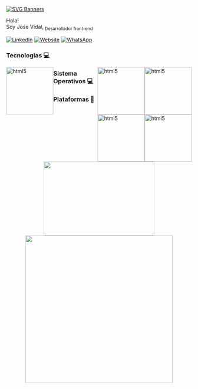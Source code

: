 
<div class="container">
	
	
[![SVG Banners](https://svg-banners.vercel.app/api?type=luminance&text1=H̶̺̰͎̮̥̻͍͚́̀̅̂̈́͊̓̓̔͜Ę̸̘̤̞͍̜͉̟̜̀̃̈́̄̐̈́̕͠L̸̘̼̹̑͠L̸͙̟̺̰̬̥̪͉͛̔̑̑͑̒́̀͝͠O̵̡̗͚̘͎̲̭͖̖͔͗̔̾̈́͆͊̕Ẅ̵̧̙͓̟͔͎̤́̈͊͆̿̆͌͗͠ͅŌ̶̯̯̙̱̺͓̹̹͕̟͒̆̔̋͛̕͝Ŕ̴̢̘͍̠̂Ļ̴̠̫̫̍͊͑̆̈́͑̇͐̑D̵̙̮̪̬̻͖̳̭̥̘͑́̏̂͊̋̕%20&width=800&height=170&)](https://github.com/Jovigovidal)

</div>


<p align="">
Hola!   <br>   
Soy Jose Vidal,<sub>  Desarrollador front-end</sub>
</p>

[![LinkedIn](https://img.shields.io/badge/LinkedIn-0077B5?style=for-the-badge&logo=linkedin&logoColor=white)](https://www.linkedin.com/in/josevidalg)
[![Website](https://img.shields.io/badge/website-ＣＶ-FFFFFF?style=for-the-badge&logo=About.me&logoColor=black)](https://drive.google.com/file/d/1aSmkoARkKcv2LJ_1Mbn7ojrfG7r16SRz/view?usp=drive_link&target="_blank")
[![WhatsApp](https://img.shields.io/badge/WhatsApp-25D366?style=for-the-badge&logo=whatsapp&logoColor=white)](https://wa.me/967872814) 
<br>
### Tecnologias 💻

<p align="">


<a href="https://www.w3.org/html/" target="_blank"> 
    <img src="https://cdn.jsdelivr.net/gh/devicons/devicon@latest/icons/vscode/vscode-original.svg"
         alt="html5" width="128" height="128" style="float:left; margin-left: ;" /> </a>
                  
 <a href="https://www.w3.org/html/" target="_blank"> 
    <img src="https://cdn.jsdelivr.net/gh/devicons/devicon@latest/icons/html5/html5-original.svg"
         alt="html5" width="128" height="128" style="float:right; margin-left: ;" /> </a>    

  
   <a href="https://www.w3.org/html/" target="_blank"> 
    <img src="https://cdn.jsdelivr.net/gh/devicons/devicon@latest/icons/photoshop/photoshop-original.svg"
         alt="html5" width="128" height="128" style="float:right; margin-left: ;" /> </a>




  ### Sistema Operativos 💻
  
<a href="https://www.w3.org/html/" target="_blank"> 	
    <img src="https://cdn.jsdelivr.net/gh/devicons/devicon@latest/icons/linux/linux-original.svg"
         alt="html5" width="128" height="128" style="float:right; margin-left: ;" /> </a>
        
        
<a href="https://www.w3.org/html/" target="_blank"> 
    <img src="https://cdn.jsdelivr.net/gh/devicons/devicon@latest/icons/windows11/windows11-original.svg"
         alt="html5" width="128" height="128" style="float:right; margin-left: ;" /> </a>

</p>


### Plataformas 📌

<p align="center">
    <a href="https://jovigovidal.github.io/">
      <img width="300" height="200"  src="https://cdn2.estegrafico.com/images/check.gif"/>
    </a>
    <a href="https://www.linkedin.com/in/josevidalg">
      <img width="400" src="https://miro.medium.com/v2/resize:fit:996/1*xNQKHj5vR7w9AcY_bDKYYw.gif"/>
</p>


